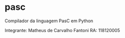 # pasc
Compilador da linguagem PasC em Python

Integrante: Matheus de Carvalho Fantoni
RA: 118120005



